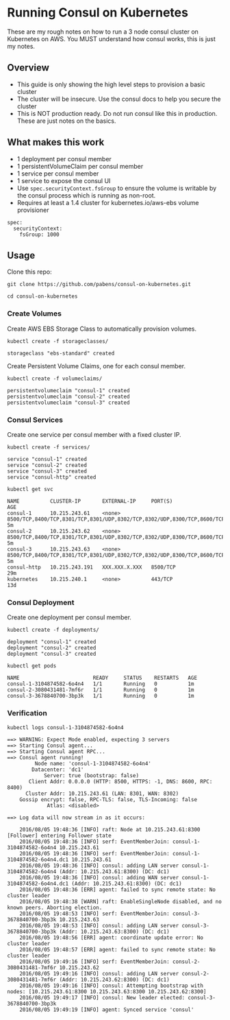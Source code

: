 # Running Consul on Kubernetes

These are my rough notes on how to run a 3 node consul cluster on Kubernetes on AWS. You MUST understand how consul works, this is just my notes.

## Overview

- This guide is only showing the high level steps to provision a basic cluster
- The cluster will be insecure. Use the consul docs to help you secure the cluster
- This is NOT production ready. Do not run consul like this in production. These are just notes on the basics.

## What makes this work

- 1 deployment per consul member
- 1 persistentVolumeClaim per consul member
- 1 service per consul member
- 1 service to expose the consul UI
- Use `spec.securityContext.fsGroup` to ensure the volume is writable by the consul process which is running as non-root.
- Requires at least a 1.4 cluster for kubernetes.io/aws-ebs volume provisioner

```
spec:
  securityContext:
    fsGroup: 1000
```

## Usage

Clone this repo:

```
git clone https://github.com/pabens/consul-on-kubernetes.git
```

```
cd consul-on-kubernetes
```

### Create Volumes

Create AWS EBS Storage Class to automatically provision volumes.

```
kubectl create -f storageclasses/
```

```
storageclass "ebs-standard" created
```

Create Persistent Volume Claims, one for each consul member.

```
kubectl create -f volumeclaims/
```

```
persistentvolumeclaim "consul-1" created
persistentvolumeclaim "consul-2" created
persistentvolumeclaim "consul-3" created
```

### Consul Services

Create one service per consul member with a fixed cluster IP.

```
kubectl create -f services/
```

```
service "consul-1" created
service "consul-2" created
service "consul-3" created
service "consul-http" created
```

```
kubectl get svc
```
```
NAME          CLUSTER-IP       EXTERNAL-IP     PORT(S)                                                                   AGE
consul-1      10.215.243.61    <none>          8500/TCP,8400/TCP,8301/TCP,8301/UDP,8302/TCP,8302/UDP,8300/TCP,8600/TCP   5m
consul-2      10.215.243.62    <none>          8500/TCP,8400/TCP,8301/TCP,8301/UDP,8302/TCP,8302/UDP,8300/TCP,8600/TCP   5m
consul-3      10.215.243.63    <none>          8500/TCP,8400/TCP,8301/TCP,8301/UDP,8302/TCP,8302/UDP,8300/TCP,8600/TCP   5m
consul-http   10.215.243.191   XXX.XXX.X.XXX   8500/TCP                                                                  29m
kubernetes    10.215.240.1     <none>          443/TCP                                                                   13d
```

### Consul Deployment

Create one deployment per consul member.

```
kubectl create -f deployments/
```
```
deployment "consul-1" created
deployment "consul-2" created
deployment "consul-3" created
```

```
kubectl get pods
```
```
NAME                        READY     STATUS    RESTARTS   AGE
consul-1-3104874582-6o4n4   1/1       Running   0          1m
consul-2-3080431481-7mf6r   1/1       Running   0          1m
consul-3-3678840700-3bp3k   1/1       Running   0          1m
```

### Verification

```
kubectl logs consul-1-3104874582-6o4n4
```
```
==> WARNING: Expect Mode enabled, expecting 3 servers
==> Starting Consul agent...
==> Starting Consul agent RPC...
==> Consul agent running!
         Node name: 'consul-1-3104874582-6o4n4'
        Datacenter: 'dc1'
            Server: true (bootstrap: false)
       Client Addr: 0.0.0.0 (HTTP: 8500, HTTPS: -1, DNS: 8600, RPC: 8400)
      Cluster Addr: 10.215.243.61 (LAN: 8301, WAN: 8302)
    Gossip encrypt: false, RPC-TLS: false, TLS-Incoming: false
             Atlas: <disabled>

==> Log data will now stream in as it occurs:

    2016/08/05 19:48:36 [INFO] raft: Node at 10.215.243.61:8300 [Follower] entering Follower state
    2016/08/05 19:48:36 [INFO] serf: EventMemberJoin: consul-1-3104874582-6o4n4 10.215.243.61
    2016/08/05 19:48:36 [INFO] serf: EventMemberJoin: consul-1-3104874582-6o4n4.dc1 10.215.243.61
    2016/08/05 19:48:36 [INFO] consul: adding LAN server consul-1-3104874582-6o4n4 (Addr: 10.215.243.61:8300) (DC: dc1)
    2016/08/05 19:48:36 [INFO] consul: adding WAN server consul-1-3104874582-6o4n4.dc1 (Addr: 10.215.243.61:8300) (DC: dc1)
    2016/08/05 19:48:36 [ERR] agent: failed to sync remote state: No cluster leader
    2016/08/05 19:48:38 [WARN] raft: EnableSingleNode disabled, and no known peers. Aborting election.
    2016/08/05 19:48:53 [INFO] serf: EventMemberJoin: consul-3-3678840700-3bp3k 10.215.243.63
    2016/08/05 19:48:53 [INFO] consul: adding LAN server consul-3-3678840700-3bp3k (Addr: 10.215.243.63:8300) (DC: dc1)
    2016/08/05 19:48:56 [ERR] agent: coordinate update error: No cluster leader
    2016/08/05 19:48:57 [ERR] agent: failed to sync remote state: No cluster leader
    2016/08/05 19:49:16 [INFO] serf: EventMemberJoin: consul-2-3080431481-7mf6r 10.215.243.62
    2016/08/05 19:49:16 [INFO] consul: adding LAN server consul-2-3080431481-7mf6r (Addr: 10.215.243.62:8300) (DC: dc1)
    2016/08/05 19:49:16 [INFO] consul: Attempting bootstrap with nodes: [10.215.243.61:8300 10.215.243.63:8300 10.215.243.62:8300]
    2016/08/05 19:49:17 [INFO] consul: New leader elected: consul-3-3678840700-3bp3k
    2016/08/05 19:49:19 [INFO] agent: Synced service 'consul'
```
